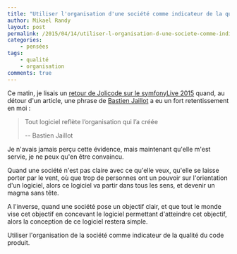 ```yaml
---
title: "Utiliser l'organisation d'une société comme indicateur de la qualité de son code"
author: Mikael Randy
layout: post
permalink: /2015/04/14/utiliser-l-organisation-d-une-societe-comme-indicateur-de-la-qualite-de-son-code.html
categories:
    - pensées
tags:
    - qualité
    - organisation
comments: true
---
```


Ce matin, je lisais un [retour de Jolicode sur le symfonyLive 2015](http://jolicode.com/blog/symfony-live-2015) quand, au détour d'un article, une phrase de [Bastien Jaillot](https://twitter.com/bastnic) a eu un fort retentissement en moi :

> Tout logiciel reflète l’organisation qui l’a créée
> 
> -- Bastien Jaillot

Je n'avais jamais perçu cette évidence, mais maintenant qu'elle m'est servie, je ne peux qu'en être convaincu.

Quand une société n'est pas claire avec ce qu'elle veux, qu'elle se laisse porter par le vent, où que trop de personnes ont un pouvoir sur l'orientation d'un logiciel, alors ce logiciel va partir dans tous les sens, et devenir un magma sans tête.

A l'inverse, quand une société pose un objectif clair, et que tout le monde vise cet objectif en concevant le logiciel permettant d'atteindre cet objectif, alors la conception de ce logiciel restera simple.

Utiliser l'organisation de la société comme indicateur de la qualité du code produit.
